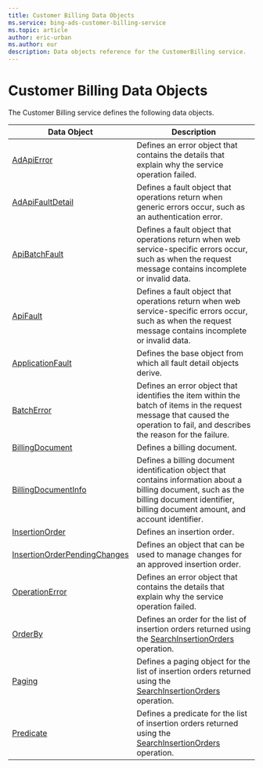 ```yaml
---
title: Customer Billing Data Objects
ms.service: bing-ads-customer-billing-service
ms.topic: article
author: eric-urban
ms.author: eur
description: Data objects reference for the CustomerBilling service.
---
```

# Customer Billing Data Objects
The Customer Billing service defines the following data objects.


|                           Data Object                           |                                                                                          Description                                                                                           |
|-----------------------------------------------------------------|------------------------------------------------------------------------------------------------------------------------------------------------------------------------------------------------|
|                   [AdApiError](adapierror.md)                   |                                                Defines an error object that contains the details that explain why the service operation failed.                                                |
|             [AdApiFaultDetail](adapifaultdetail.md)             |                                           Defines a fault object that operations return when generic errors occur, such as an authentication error.                                            |
|                [ApiBatchFault](apibatchfault.md)                |                  Defines a fault object that operations return when web service-specific errors occur, such as when the request message contains incomplete or invalid data.                   |
|                     [ApiFault](apifault.md)                     |                  Defines a fault object that operations return when web service-specific errors occur, such as when the request message contains incomplete or invalid data.                   |
|             [ApplicationFault](applicationfault.md)             |                                                              Defines the base object from which all fault detail objects derive.                                                               |
|                   [BatchError](batcherror.md)                   |         Defines an error object that identifies the item within the batch of items in the request message that caused the operation to fail, and describes the reason for the failure.         |
|              [BillingDocument](billingdocument.md)              |                                                                                  Defines a billing document.                                                                                   |
|          [BillingDocumentInfo](billingdocumentinfo.md)          | Defines a billing document identification object that contains information about a billing document, such as the billing document identifier, billing document amount, and account identifier. |
|               [InsertionOrder](insertionorder.md)               |                                                                                  Defines an insertion order.                                                                                   |
| [InsertionOrderPendingChanges](insertionorderpendingchanges.md) |                                                     Defines an object that can be used to manage changes for an approved insertion order.                                                      |
|               [OperationError](operationerror.md)               |                                                Defines an error object that contains the details that explain why the service operation failed.                                                |
|                      [OrderBy](orderby.md)                      |                               Defines an order for the list of insertion orders returned using the [SearchInsertionOrders](searchinsertionorders.md) operation.                                |
|                       [Paging](paging.md)                       |                            Defines a paging object for the list of insertion orders returned using the [SearchInsertionOrders](searchinsertionorders.md) operation.                            |
|                    [Predicate](predicate.md)                    |                              Defines a predicate for the list of insertion orders returned using the [SearchInsertionOrders](searchinsertionorders.md) operation.                              |

